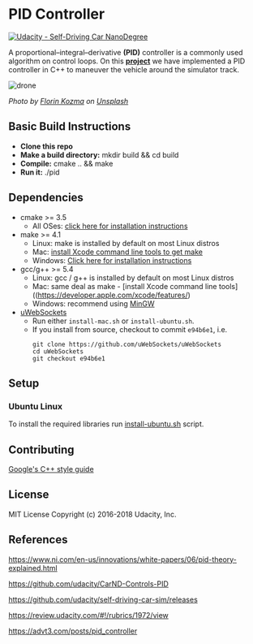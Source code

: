 # PID Controller
[![Udacity - Self-Driving Car NanoDegree](https://s3.amazonaws.com/udacity-sdc/github/shield-carnd.svg)](http://www.udacity.com/drive)

A proportional–integral–derivative **(PID)** controller is a commonly used algorithm on control loops. On this **[project](https://advt3.com/posts/pid_controller)** we have implemented a PID controller in C++ to maneuver the vehicle around the simulator track.   

![drone](/img/florin-kozma--K2rf6hAB1s-unsplash.jpg) 

*Photo by [Florin Kozma](https://unsplash.com/@florinkozma?utm_source=unsplash&amp;utm_medium=referral&amp;utm_content=creditCopyText) on [Unsplash](https://unsplash.com/s/photos/controller?utm_source=unsplash&amp;utm_medium=referral&amp;utm_content=creditCopyText)*

## Basic Build Instructions
- **Clone this repo**
- **Make a build directory:** mkdir build && cd build
- **Compile:** cmake .. && make
- **Run it:** ./pid

## Dependencies

* cmake >= 3.5
    * All OSes: [click here for installation instructions](https://cmake.org/install/)
* make >= 4.1
    * Linux: make is installed by default on most Linux distros
    * Mac: [install Xcode command line tools to get make](https://developer.apple.com/xcode/features/)
    * Windows: [Click here for installation instructions](http://gnuwin32.sourceforge.net/packages/make.htm)
* gcc/g++ >= 5.4
    * Linux: gcc / g++ is installed by default on most Linux distros
    * Mac: same deal as make - [install Xcode command line tools]((https://developer.apple.com/xcode/features/)
    * Windows: recommend using [MinGW](http://www.mingw.org/)
* [uWebSockets](https://github.com/uWebSockets/uWebSockets)
    * Run either `install-mac.sh` or `install-ubuntu.sh`.
    * If you install from source, checkout to commit `e94b6e1`, i.e.
      ```
      git clone https://github.com/uWebSockets/uWebSockets 
      cd uWebSockets
      git checkout e94b6e1

## Setup
### Ubuntu Linux
To install the required libraries run [install-ubuntu.sh](install-ubuntu.sh) script.

## Contributing
[Google's C++ style guide](https://google.github.io/styleguide/cppguide.html)

## License
MIT License Copyright (c) 2016-2018 Udacity, Inc.


## References
https://www.ni.com/en-us/innovations/white-papers/06/pid-theory-explained.html

https://github.com/udacity/CarND-Controls-PID

https://github.com/udacity/self-driving-car-sim/releases

https://review.udacity.com/#!/rubrics/1972/view

https://advt3.com/posts/pid_controller
